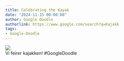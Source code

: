 ```yaml
---
title: Celebrating the Kayak
date: "2024-11-15 00:00:00"
author: Google Doodle
authorlink: https://www.google.com/search?q=Kajakk
tags:
- Google-Doodle
---
```

<img src="https://www.google.com/logos/doodles/2024/celebrating-the-kayak-6753651837110586.2-l.png" referrerpolicy="no-referrer"><br>Vi feirer kajakken! #GoogleDoodle